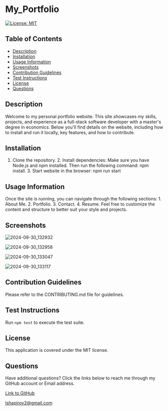 # My_Portfolio

[![License: MIT](https://img.shields.io/badge/License-MIT-yellow.svg)](https://opensource.org/licenses/MIT)

## Table of Contents

* [Description](#description)
* [Installation](#installation)
* [Usage Information](#usage-information)
* [Screenshots](#screenshots)
* [Contribution Guidelines](#contribution-guidelines)
* [Test Instructions](#test-instructions)
* [License](#license)
* [Questions](#questions)

## Description

Welcome to my personal portfolio website. This site showcases my skills, projects, and experience as a full-stack software developer with a master's degree in economics. Below you'll find details on the website, including how to install and run it locally, key features, and how to contribute.

## Installation

1. Clone the repository. 2. Install dependencies: Make sure you have Node.js and npm installed. Then run the following command: npm install. 3. Start website in the browser: npm run start

## Usage Information

Once the site is running, you can navigate through the following sections: 1. About Me. 2. Portfolio. 3. Contact. 4. Resume. Feel free to customize the content and structure to better suit your style and projects.

## Screenshots

![2024-09-30_132932](https://github.com/user-attachments/assets/24a622fe-a569-4b4b-9df3-f62ee50ed41b)

![2024-09-30_132958](https://github.com/user-attachments/assets/f6537e72-0ff4-4c84-ba40-50f4a5a4969c)

![2024-09-30_133047](https://github.com/user-attachments/assets/20e17dd2-edaf-4318-aa37-ffcb5c62ae57)

![2024-09-30_133117](https://github.com/user-attachments/assets/3004869a-1826-42e0-a0c0-f8bfaa1b00e7)


## Contribution Guidelines

Please refer to the CONTRIBUTING.md file for guidelines.

## Test Instructions

Run `npm test` to execute the test suite.

## License

This application is covered under the MIT license.

## Questions

Have additional questions? Click the links below to reach me through my GitHub account or Email address.

[Link to GitHub](https://github.com/Leo-webdev7)

<a href="mailto:lshapirov2@gmail.com">lshapirov2@gmail.com</a>


